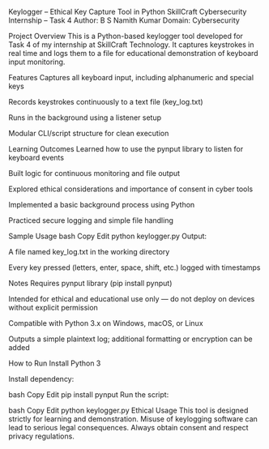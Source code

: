 Keylogger – Ethical Key Capture Tool in Python
SkillCraft Cybersecurity Internship – Task 4
Author: B S Namith Kumar
Domain: Cybersecurity

Project Overview
This is a Python-based keylogger tool developed for Task 4 of my internship at SkillCraft Technology. It captures keystrokes in real time and logs them to a file for educational demonstration of keyboard input monitoring.

Features
Captures all keyboard input, including alphanumeric and special keys

Records keystrokes continuously to a text file (key_log.txt)

Runs in the background using a listener setup

Modular CLI/script structure for clean execution

Learning Outcomes
Learned how to use the pynput library to listen for keyboard events

Built logic for continuous monitoring and file output

Explored ethical considerations and importance of consent in cyber tools

Implemented a basic background process using Python

Practiced secure logging and simple file handling

Sample Usage
bash
Copy
Edit
python keylogger.py
Output:

A file named key_log.txt in the working directory

Every key pressed (letters, enter, space, shift, etc.) logged with timestamps

Notes
Requires pynput library (pip install pynput)

Intended for ethical and educational use only — do not deploy on devices without explicit permission

Compatible with Python 3.x on Windows, macOS, or Linux

Outputs a simple plaintext log; additional formatting or encryption can be added

How to Run
Install Python 3

Install dependency:

bash
Copy
Edit
pip install pynput
Run the script:

bash
Copy
Edit
python keylogger.py
Ethical Usage
This tool is designed strictly for learning and demonstration. Misuse of keylogging software can lead to serious legal consequences. Always obtain consent and respect privacy regulations.
